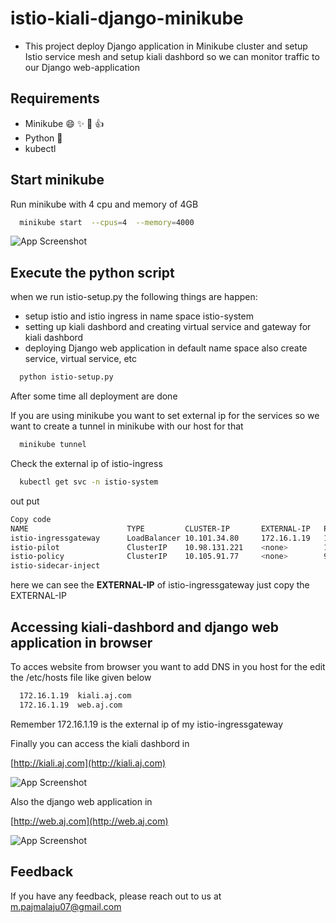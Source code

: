 # istio-kiali-django-minikube
- This project deploy Django application in Minikube cluster and setup Istio service mesh and setup kiali dashbord so we can monitor traffic to our Django web-application 

## Requirements

- Minikube 😄 ✨ 📌 👍 
- Python 🐍
- kubectl

## Start minikube

Run minikube with 4 cpu and memory of 4GB

```bash
  minikube start  --cpus=4  --memory=4000
```

![App Screenshot](https://images.ctfassets.net/w1bd7cq683kz/2qZ0Ll6qoEHq7Anx2lVnK1/3fdfb78454b07be02c6277059e721137/minikube.png)


## Execute the python script 

when we run istio-setup.py the following things are happen:

- setup istio and istio ingress in name space istio-system
- setting up kiali dashbord and creating virtual service and gateway for kiali dashbord
- deploying Django web application in default name space also create service, virtual service, etc

```bash
  python istio-setup.py
```

After some time  all deployment are done 


If you are using minikube you want to set external ip for the services so we want to create a tunnel in minikube with our host for that

```bash
  minikube tunnel 
```

Check the external ip of istio-ingress 

```bash
  kubectl get svc -n istio-system 
```

out put

```bash
Copy code
NAME                      TYPE         CLUSTER-IP       EXTERNAL-IP   PORT(S)                                                                      AGE
istio-ingressgateway      LoadBalancer 10.101.34.80     172.16.1.19   15021:31380/TCP,80:31390/TCP,443:31392/TCP,31400:31400/TCP,15443:31393/TCP   23h
istio-pilot               ClusterIP    10.98.131.221    <none>        15010/TCP,15011/TCP,8080/TCP,9093/TCP                                        23h
istio-policy              ClusterIP    10.105.91.77     <none>        9091/TCP,15004/TCP,9093/TCP                                                  23h
istio-sidecar-inject
```

here we can see the <b>EXTERNAL-IP</b> of istio-ingressgateway just copy the EXTERNAL-IP

## Accessing kiali-dashbord and django web application in browser

To acces website from browser you want to add DNS in you host for the edit the /etc/hosts file like given below

```bash
  172.16.1.19  kiali.aj.com
  172.16.1.19  web.aj.com
```

Remember 172.16.1.19 is the external ip of my istio-ingressgateway 

Finally you can access the kiali dashbord in

[http://kiali.aj.com](http://kiali.aj.com)

![App Screenshot](https://www.linkpicture.com/q/Screenshot-from-2022-12-25-02-05-41.png)


Also the django web application in 

[http://web.aj.com](http://web.aj.com)


![App Screenshot](https://www.linkpicture.com/q/Screenshot-from-2022-12-25-02-10-49.png)


## Feedback

If you have any feedback, please reach out to us at m.pajmalaju07@gmail.com
